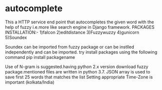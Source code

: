 # autocomplete
This a HTTP service end point that autocompletes the given word with the help of fuzzy i.e.more like search engine in Django framework.
PACKAGES INSTALLATION:-
1)falcon
2)editdistance
3)Fuzzywuzzy
4)gunicorn
5)Soundex

Soundex can be imported from fuzzy package or can be instlled independently and can be imported.
try install packages using the following command
      pip install packagename

Use of N-gram is suggested.having python 2.x version download fuzzy package.mentioned files are written in python 3.7.
JSON array is used to save first 25 words that matches the list
Setting appropriate Time-Zone is important (kolkata/India)
